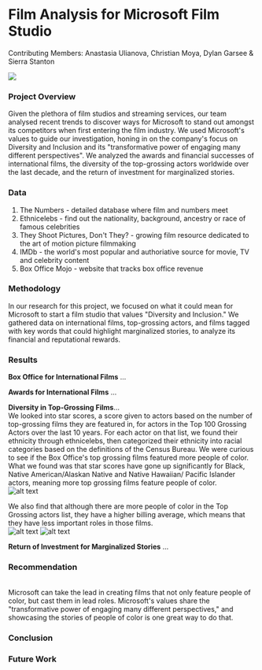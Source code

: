 # Film Analysis for Microsoft Film Studio 
Contributing Members: Anastasia Ulianova, Christian Moya, Dylan Garsee & Sierra Stanton

<img src='https://1.bp.blogspot.com/-LCNdmydj22w/XWBIIYwtbxI/AAAAAAAA09M/IvNxqGxSMKw5vC2YV2zg6tpAM-oB0TNWwCLcBGAs/s1600/00000000mm.png'>

### Project Overview
Given the plethora of film studios and streaming services, our team analysed recent trends to discover ways for Microsoft to stand out amongst its competitors when first entering the film industry. We used Microsoft's values to guide our investigation, honing in on the company's focus on Diversity and Inclusion and its "transformative power of engaging many different perspectives". We analyzed the awards and financial successes of international films, the diversity of the top-grossing actors worldwide over the last decade, and the return of investment for marginalized stories.  

### Data 
1. The Numbers - detailed database where film and numbers meet 
2. Ethnicelebs - find out the nationality, background, ancestry or race of famous celebrities
3. They Shoot Pictures, Don't They? - growing film resource dedicated to the art of motion picture filmmaking 
4. IMDb - the world's most popular and authoriative source for movie, TV and celebrity content
5. Box Office Mojo - website that tracks box office revenue 

### Methodology 
In our research for this project, we focused on what it could mean for Microsoft to start a film studio that values "Diversity and Inclusion." We gathered data on international films, top-grossing actors, and films tagged with key words that could highlight marginalized stories, to analyze its financial and reputational rewards.

### Results 
<b>Box Office for International Films</b> ... 

<b>Awards for International Films</b> ... 

<b>Diversity in Top-Grossing Films</b>... 
<br>We looked into star scores, a score given to actors based on the number of top-grossing films they are featured in, for actors in the Top 100 Grossing Actors over the last 10 years. For each actor on that list, we found their ethnicity through ethnicelebs, then categorized their ethnicity into racial categories based on the definitions of the Census Bureau. We were curious to see if the Box Office's top grossing films featured more people of color. What we found was that star scores have gone up significantly for Black, Native American/Alaskan Native and Native Hawaiian/ Pacific Islander actors, meaning more top grossing films feature people of color. 
<br>
![alt text](https://github.com/christianmoya/Phase1_Project/blob/main/average_billing.png?raw=true)


We also find that although there are more people of color in the Top Grossing actors list, they have a higher billing average, which means that they have less important roles in those films. 
<br>
![alt text](https://github.com/christianmoya/Phase1_Project/blob/main/racial_count.png?raw=true)
![alt text](https://github.com/christianmoya/Phase1_Project/blob/main/starscore_average.png?raw=true)


<b>Return of Investment for Marginalized Stories</b> ... 

### Recommendation 
<br> Microsoft can take the lead in creating films that not only feature people of color, but cast them in lead roles. Microsoft's values share the "transformative power of engaging many different perspectives," and showcasing the stories of people of color is one great way to do that. 

### Conclusion 

### Future Work 
